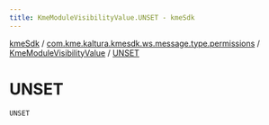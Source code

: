 ```yaml
---
title: KmeModuleVisibilityValue.UNSET - kmeSdk
---
```


[kmeSdk](../../index.html) / [com.kme.kaltura.kmesdk.ws.message.type.permissions](../index.html) / [KmeModuleVisibilityValue](index.html) / [UNSET](./-u-n-s-e-t.html)

# UNSET

`UNSET`